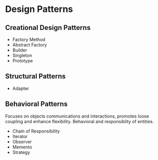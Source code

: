 # Design Patterns

## Creational Design Patterns
- Factory Method
- Abstract Factory
- Builder
- Singleton
- Prototype

## Structural Patterns
- Adapter

## Behavioral Patterns
Focuses on objects communications and interactions, promotes loose coupling and enhance flexibility. Behavioral and responsiblity of entities.
- Chain of Responsibility
- Iterator
- Observer
- Memento
- Strategy